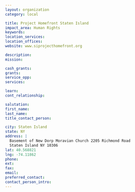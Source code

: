 ```yaml
---
layout: organization
category: local

title: Project Homefront Staten Island
impact_area: Human Rights
keywords: 
location_services: 
location_offices: 
website: www.siprojecthomefront.org

description: 
mission: 

cash_grants: 
grants: 
service_opp: 
services: 

learn: 
cont_relationship: 

salutation: 
first_name: 
last_name: 
title_contact_person: 

city: Staten Island
state: NY
address: |
  Basement of New Dorp Moravian Church 2205 Richmond Road   
  Staten Island NY 10306
lat: 40.568821
lng: -74.11862
phone: 
ext: 
fax: 
email: 
preferred_contact: 
contact_person_intro: 
---
```

